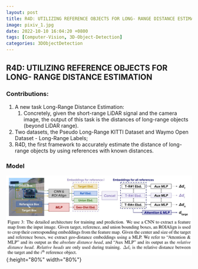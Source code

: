 ```yaml
---
layout: post
title: R4D: UTILIZING REFERENCE OBJECTS FOR LONG- RANGE DISTANCE ESTIMATION
image: pixiv_1.jpg
date: 2022-10-10 16:04:20 +0800
tags: [Computer-Vision, 3D-Object-Detection]
categories: 3DObjectDetection
---
```



## R4D: UTILIZING REFERENCE OBJECTS FOR LONG- RANGE DISTANCE ESTIMATION

### Contributions:
1. A new task Long-Range Distance Estimation:
   1. Concretely, given the short-range LiDAR signal and the camera image, the output of this task is the distances of long-range objects (beyond LiDAR range).
2. Two datasets, the Pseudo Long-Range KITTI Dataset and Waymo Open Dataset - Long-Range Labels;
3. R4D, the first framework to accurately estimate the distance of long-range objects by using references with known distances.


### Model

<!-- <div align=center><img src=https://github.com/Zanue/Zanue.github.io/raw/main/images/r4d.jpg width=80% /></div> -->
![](https://github.com/Zanue/Zanue.github.io/raw/main/images/r4d.jpg){:height="80%" width="80%"}

